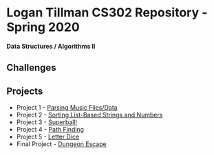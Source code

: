 # Logan Tillman CS302 Repository - Spring 2020
**Data Structures / Algorithms II**

## Challenges

## Projects

* Project 1 - [Parsing Music Files/Data](https://github.com/Logant08/cs_302/tree/master/project01)
* Project 2 - [Sorting List-Based Strings and Numbers](https://github.com/Logant08/cs_302/tree/master/project02)
* Project 3 - [Superball!](https://github.com/Logant08/cs_302/tree/master/project03)
* Project 4 - [Path Finding](https://github.com/Logant08/cs_302/tree/master/project04)
* Project 5 - [Letter Dice](https://github.com/Logant08/cs_302/tree/master/project05)
* Final Project - [Dungeon Escape](https://github.com/Logant08/cs_302/tree/master/finalproject)